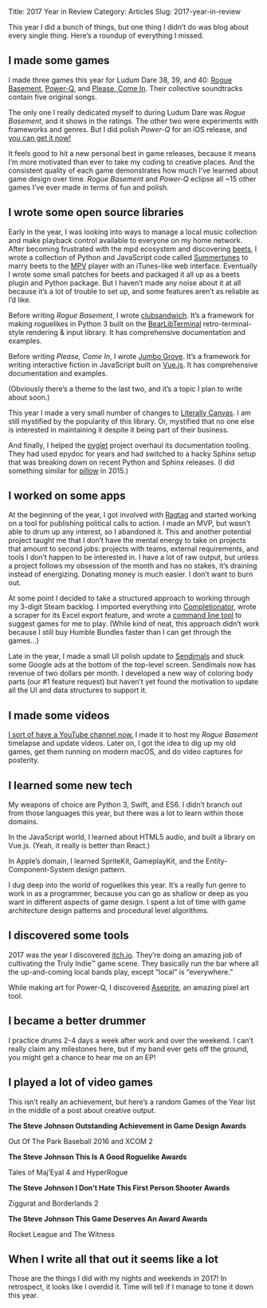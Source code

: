 Title: 2017 Year in Review
Category: Articles
Slug: 2017-year-in-review

This year I did a bunch of things, but one thing I didn’t do was blog about every single thing. Here’s a roundup of everything I missed.

## I made some games

I made three games this year for Ludum Dare 38, 39, and 40: [Rogue Basement](https://irskep.itch.io/roguebasement), [Power-Q](https://irskep.itch.io/powerq), and [Please, Come In](http://steveasleep.com/please-come-in/). Their collective soundtracks contain five original songs.

The only one I really dedicated myself to during Ludum Dare was *Rogue Basement*, and it shows in the ratings. The other two were experiments with frameworks and genres. But I did polish *Power-Q* for an iOS release, and [you can get it now!](https://itunes.apple.com/us/app/power-q/id1278699114?mt=8)

It feels good to hit a new personal best in game releases, because it means
I’m more motivated than ever to take my coding to creative places. And the
consistent quality of each game demonstrates how much I’ve learned about game
design over time. *Rogue Basement* and *Power-Q* eclipse all ~15 other games
I’ve ever made in terms of fun and polish.

<!-- idea: getting better at making games -->

## I wrote some open source libraries

Early in the year, I was looking into ways to manage a local music collection
and make playback control available to everyone on my home network. After
becoming frustrated with the mpd ecosystem and discovering
[beets](http://beets.io), I wrote a collection of Python and JavaScript code
called [Summertunes](https://github.com/irskep/summertunes) to marry beets to
the [MPV](http://mpv.io) player with an iTunes-like web interface. Eventually
I wrote some small patches for beets and packaged it all up as a beets plugin
and Python package. But I haven’t made any noise about it at all because it’s
a lot of trouble to set up, and some features aren’t as reliable as I’d like.

Before writing *Rogue Basement*, I wrote
[clubsandwich](http://steveasleep.com/clubsandwich/). It’s a framework for
making roguelikes in Python 3 built on the
[BearLibTerminal](http://foo.wyrd.name/en:bearlibterminal)
retro-terminal-style rendering & input library. It has comprehensive
documentation and examples.

Before writing *Please, Come In*, I wrote [Jumbo
Grove](http://steveasleep.com/jumbogrove/). It’s a framework for writing
interactive fiction in JavaScript built on [Vue.js](http://vuejs.org/). It
has comprehensive documentation and examples.

(Obviously there’s a theme to the last two, and it’s a topic I plan to write
about soon.)

This year I made a very small number of changes to [Literally
Canvas](http://literallycanvas.com). I am still mystified by the popularity
of this library. Or, mystified that no one else is interested in maintaining
it despite it being part of their business.

And finally, I helped the [pyglet](http://pyglet.readthedocs.io) project
overhaul its documentation tooling. They had used epydoc for years and had
switched to a hacky Sphinx setup that was breaking down on recent Python and
Sphinx releases. (I did something similar for
[pillow](http://pillow.readthedocs.io) in 2015.)

<!-- idea: my approach to writing new libraries -->

## I worked on some apps

At the beginning of the year, I got involved with [Ragtag](http://ragtag.team) and started working on a tool for publishing political calls to action. I made an MVP, but wasn’t able to drum up any interest, so I abandoned it. This and another potential project taught me that I don’t have the mental energy to take on projects that amount to second jobs: projects with teams, external requirements, and tools I don’t happen to be interested in. I have a lot of raw output, but unless a project follows my obsession of the month and has no stakes, it’s draining instead of energizing. Donating money is much easier. I don’t want to burn out.

At some point I decided to take a structured approach to working through my 3-digit Steam backlog. I imported everything into [Completionator](http://completionator.com), wrote a scraper for its Excel export feature, and wrote  a [command line tool](https://github.com/irskep/completionator-cli) to suggest games for me to play. (While kind of neat, this approach didn’t work because I still buy Humble Bundles faster than I can get through the games...)

Late in the year, I made a small UI polish update to [Sendimals](http://sendimals.com) and stuck some Google ads at the bottom of the top-level screen. Sendimals now has revenue of two dollars per month. I developed a new way of coloring body parts (our #1 feature request) but haven’t yet found the motivation to update all the UI and data structures to support it.

## I made some videos

[I sort of have a YouTube channel now.](https://www.youtube.com/channel/UC0lx9IhbHiM5XTcdISqttWQ) I made it to
host my *Rogue Basement* timelapse and update videos. Later on, I got the
idea to dig up my old games, get them running on modern macOS, and do video
captures for posterity.

## I learned some new tech

My weapons of choice are Python 3, Swift, and ES6. I didn’t branch out from those languages this year, but there was a lot to learn within those domains.

In the JavaScript world, I learned about HTML5 audio, and built a library on Vue.js. (Yeah, it really is better than React.)

In Apple’s domain, I learned SpriteKit, GameplayKit, and the Entity-Component-System design pattern.

I dug deep into the world of roguelikes this year. It’s a really fun genre to work in as a programmer, because you can go as shallow or deep as you want in different aspects of game design. I spent a lot of time with game architecture design patterns and procedural level algorithms.

<!-- idea: why vue.js is great for writing libs for noobs -->

## I discovered some tools

2017 was the year I discovered [itch.io](http://itch.io). They’re doing an amazing job of cultivating the Truly Indie™ game scene. They basically run the bar where all the up-and-coming local bands play, except “local” is “everywhere.” 

While making art for Power-Q, I discovered [Aseprite](https://aseprite.org), an amazing
pixel art tool.

## I became a better drummer

I practice drums 2-4 days a week after work and over the weekend. I can’t really claim any milestones here, but if my band ever gets off the ground, you might get a chance to hear me on an EP!

## I played a lot of video games

This isn’t really an achievement, but here’s a random Games of the Year list in the middle of a post about creative output.

**The Steve Johnson Outstanding Achievement in Game Design Awards**

Out Of The Park Baseball 2016 and XCOM 2

**The Steve Johnson This Is A Good Roguelike Awards**

Tales of Maj’Eyal 4 and HyperRogue

**The Steve Johnson I Don’t Hate This First Person Shooter Awards**

Ziggurat and Borderlands 2

**The Steve Johnson This Game Deserves An Award Awards**

Rocket League and The Witness

## When I write all that out it seems like a lot

Those are the things I did with my nights and weekends in 2017! In retrospect, it looks like I overdid it. Time will tell if I manage to tone it down this year.

